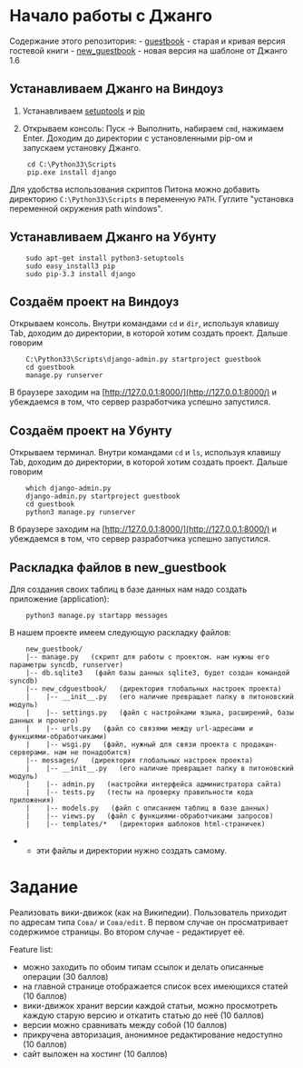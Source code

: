 Начало работы с Джанго
======================

Содержание этого репозитория:
    - [guestbook](guestbook) - старая и кривая версия гостевой книги
    - [new_guestbook](new_guestbook) - новая версия на шаблоне от Джанго 1.6

Устанавливаем Джанго на Виндоуз
-------------------------------

1. Устанавливаем [setuptools](http://www.lfd.uci.edu/~gohlke/pythonlibs/#setuptools)
и [pip](http://www.lfd.uci.edu/~gohlke/pythonlibs/#pip)

2. Открываем консоль: Пуск → Выполнить, набираем `cmd`, нажимаем Enter. Доходим до директории
с установленными pip-ом и запускаем установку Джанго.
        
        cd C:\Python33\Scripts
        pip.exe install django

Для удобства использования скриптов Питона можно добавить директорию `C:\Python33\Scripts`
в переменную `PATH`. Гуглите "установка переменной окружения path windows".


Устанавливаем Джанго на Убунту
------------------------------

        sudo apt-get install python3-setuptools
        sudo easy_install3 pip
        sudo pip-3.3 install django

Создаём проект на Виндоуз
-------------------------

Открываем консоль. Внутри командами `cd` и `dir`, используя клавишу Tab, доходим до директории, в которой хотим создать проект. Дальше говорим

        C:\Python33\Scripts\django-admin.py startproject guestbook
        cd guestbook
        manage.py runserver

В браузере заходим на [http://127.0.0.1:8000/](http://127.0.0.1:8000/) и убеждаемся в том, что сервер разработчика успешно запустился.


Создаём проект на Убунту
------------------------

Открываем терминал. Внутри командами `cd` и `ls`, используя клавишу Tab, доходим до директории, в которой хотим создать проект. Дальше говорим

        which django-admin.py
        django-admin.py startproject guestbook
        cd guestbook
        python3 manage.py runserver

В браузере заходим на [http://127.0.0.1:8000/](http://127.0.0.1:8000/) и убеждаемся в том, что сервер разработчика успешно запустился.


Раскладка файлов в new_guestbook
--------------------------------

Для создания своих таблиц в базе данных нам надо создать приложение (application):

        python3 manage.py startapp messages

В нашем проекте имеем следующую раскладку файлов:

        new_guestbook/
        |-- manage.py   (скрипт для работы с проектом. нам нужны его параметры syncdb, runserver)
        |-- db.sqlite3   (файл базы данных sqlite3, будет создан командой syncdb)
        |-- new_cdguestbook/   (директория глобальных настроек проекта)
        |    |-- __init__.py   (его наличие превращает папку в питоновский модуль)
        |    |-- settings.py   (файл с настройками языка, расширений, базы данных и прочего)
        |    |-- urls.py   (файл со связями между url-адресами и функциями-обработчиками)
        |    |-- wsgi.py   (файл, нужный для связи проекта с продакшн-серверами. нам не понадобится)
        |-- messages/   (директория глобальных настроек проекта)
        |    |-- __init__.py   (его наличие превращает папку в питоновский модуль)
        |    |-- admin.py   (настройки интерфейса администратора сайта)
        |    |-- tests.py   (тесты на проверку правильности кода приложения)
        |    |-- models.py   (файл с описанием таблиц в базе данных)
        |    |-- views.py   (файл с функциями-обработчиками запросов)
        |    |-- templates/*   (директория шаблонов html-страничек)

* - эти файлы и директории нужно создать самому.

Задание
=======

Реализовать вики-движок (как на Википедии). Пользователь приходит по адресам типа `Сова/` и `Сова/edit`.
В первом случае он просматривает содержимое страницы. Во втором случае - редактирует её.

Feature list:
- можно заходить по обоим типам ссылок и делать описанные операции (30 баллов)
- на главной странице отображается список всех имеющихся статей (10 баллов)
- вики-движок хранит версии каждой статьи, можно просмотреть каждую старую версию и откатить статью до неё (10 баллов)
- версии можно сравнивать между собой (10 баллов)
- прикручена авторизация, анонимное редактирование недоступно (10 баллов)
- сайт выложен на хостинг (10 баллов)
